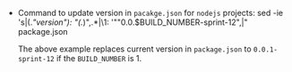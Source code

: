 * Command to update version in `pacakge.json` for `nodejs` projects:
  sed -ie 's|\(.*"version"\): "\(.*\)",.*|\1: '"\"0.0.$BUILD_NUMBER-sprint-12\",|" package.json

  The above example replaces current version in `package.json` to `0.0.1-sprint-12` if the `BUILD_NUMBER` is 1.
